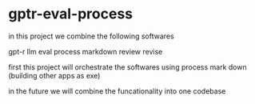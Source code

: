 # gptr-eval-process

in this project we combine the following softwares

gpt-r
llm eval
process markdown
review revise

first this project will orchestrate the softwares using process mark down (building other apps as exe)

in the future we will combine the funcationality into one codebase
